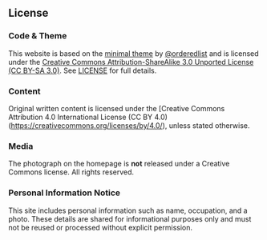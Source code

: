 ## License

### Code & Theme
This website is based on the [minimal theme](https://github.com/orderedlist/minimal) by [@orderedlist](https://github.com/orderedlist) and is licensed under the [Creative Commons Attribution-ShareAlike 3.0 Unported License \(CC BY-SA 3.0\)](https://creativecommons.org/licenses/by-sa/3.0/). See [LICENSE](./LICENSE) for full details.

### Content
Original written content is licensed under the [Creative Commons Attribution 4.0 International License (CC BY 4.0)(https://creativecommons.org/licenses/by/4.0/), unless stated otherwise.

### Media
The photograph on the homepage is **not** released under a Creative Commons license. All rights reserved.

### Personal Information Notice
This site includes personal information such as name, occupation, and a photo. These details are shared for informational purposes only and must not be reused or processed without explicit permission.
